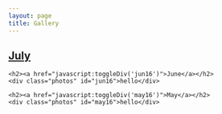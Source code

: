 ```yaml
---
layout: page
title: Gallery
---
```

<style>
.photos {
  display:none;
}
.thumb {
  max-height: 200px;
  max-width: 200px;
}
</style>
<!-- css -->
<link href="../css/lightbox.css" rel="stylesheet">
<!-- scripts -->
<script src="lightbox.js"></script>
<script>
function toggleDiv(divId) {
    $("#"+divId).toggle();
}
</script>
<script>
    lightbox.option({
      'albumLabel': $(this).attr("alt");
    })
</script>

<body>
<div class="container">
    <h2><a href="javascript:toggleDiv('jul16')">July</a></h2>
    <div class="photos" id="jul16">
      <a data-lightbox="jul16" alt="hello" href="https://drive.google.com/uc?id=0Bw7BK-1q8w_pVmdFVktKZ2dxVlA4c3pNU2RoYVg3WnE1cEVn"><img class="thumb" src="https://drive.google.com/uc?id=0Bw7BK-1q8w_pVmdFVktKZ2dxVlA4c3pNU2RoYVg3WnE1cEVn"></a>
      <a data-lightbox="jul16" href="https://drive.google.com/uc?id=0Bw7BK-1q8w_pVEFGeS1vbFBralFReEpELVN2Y3BLVm1MXzFN"><img class="thumb" src="https://drive.google.com/uc?id=0Bw7BK-1q8w_pVEFGeS1vbFBralFReEpELVN2Y3BLVm1MXzFN"></a>
      <a data-lightbox="jul16" href="https://drive.google.com/uc?id=0Bw7BK-1q8w_pSHRQN2pOUkJHU3Mxb2t1SEtyQnRPdkY5Q2tr"><img class="thumb" src="https://drive.google.com/uc?id=0Bw7BK-1q8w_pSHRQN2pOUkJHU3Mxb2t1SEtyQnRPdkY5Q2tr"></a>
    </div>

    <h2><a href="javascript:toggleDiv('jun16')">June</a></h2>
    <div class="photos" id="jun16">hello</div>

    <h2><a href="javascript:toggleDiv('may16')">May</a></h2>
    <div class="photos" id="may16">hello</div>
</div>
</body>
